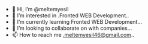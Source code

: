 - 👋 Hi, I’m @meltemyesil
- 👀 I’m interested in .Fronted WEB Development..
- 🌱 I’m currently learning Fronted WEB Development...
- 💞️ I’m looking to collaborate on with companies...
- 📫 How to reach me .meltemyesil46@gmail.com..

<!---
meltemyesil/meltemyesil is a ✨ special ✨ repository because its `README.md` (this file) appears on your GitHub profile.
You can click the Preview link to take a look at your changes.
--->
